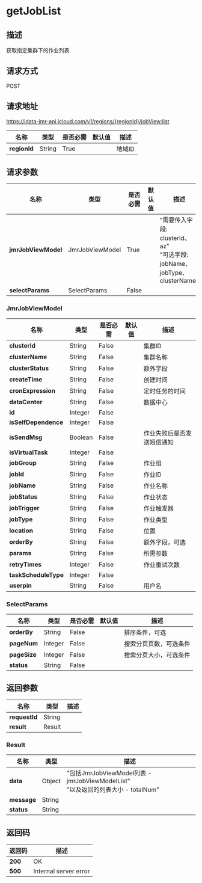 # getJobList


## 描述
获取指定集群下的作业列表

## 请求方式
POST

## 请求地址
https://idata-jmr-api.jcloud.com/v1/regions/{regionId}/jobView:list

|名称|类型|是否必需|默认值|描述|
|---|---|---|---|---|
|**regionId**|String|True||地域ID|

## 请求参数
|名称|类型|是否必需|默认值|描述|
|---|---|---|---|---|
|**jmrJobViewModel**|JmrJobViewModel|True||"需要传入字段: clusterId、az"<br>"可选字段: jobName、jobType、clusterName"<br>|
|**selectParams**|SelectParams|False|||

### <a name="JmrJobViewModel">JmrJobViewModel</a>
|名称|类型|是否必需|默认值|描述|
|---|---|---|---|---|
|**clusterId**|String|False||集群ID|
|**clusterName**|String|False||集群名称|
|**clusterStatus**|String|False||额外字段|
|**createTime**|String|False||创建时间|
|**cronExpression**|String|False||定时任务的时间|
|**dataCenter**|String|False||数据中心|
|**id**|Integer|False|||
|**isSelfDependence**|Integer|False|||
|**isSendMsg**|Boolean|False||作业失败后是否发送短信通知|
|**isVirtualTask**|Integer|False|||
|**jobGroup**|String|False||作业组|
|**jobId**|String|False||作业ID|
|**jobName**|String|False||作业名称|
|**jobStatus**|String|False||作业状态|
|**jobTrigger**|String|False||作业触发器|
|**jobType**|String|False||作业类型|
|**location**|String|False||位置|
|**orderBy**|String|False||额外字段，可选|
|**params**|String|False||所需参数|
|**retryTimes**|Integer|False||作业重试次数|
|**taskScheduleType**|Integer|False|||
|**userpin**|String|False||用户名|
### <a name="SelectParams">SelectParams</a>
|名称|类型|是否必需|默认值|描述|
|---|---|---|---|---|
|**orderBy**|String|False||排序条件，可选|
|**pageNum**|Integer|False||搜索分页页数，可选条件|
|**pageSize**|Integer|False||搜索分页大小，可选条件|
|**status**|String|False|||

## 返回参数
|名称|类型|描述|
|---|---|---|
|**requestId**|String||
|**result**|Result||


### <a name="Result">Result</a>
|名称|类型|描述|
|---|---|---|
|**data**|Object|"包括JmrJobViewModel列表 - jmrJobViewModelList"<br>"以及返回的列表大小 - totalNum"<br>|
|**message**|String||
|**status**|String||

## 返回码
|返回码|描述|
|---|---|
|**200**|OK|
|**500**|Internal server error|
